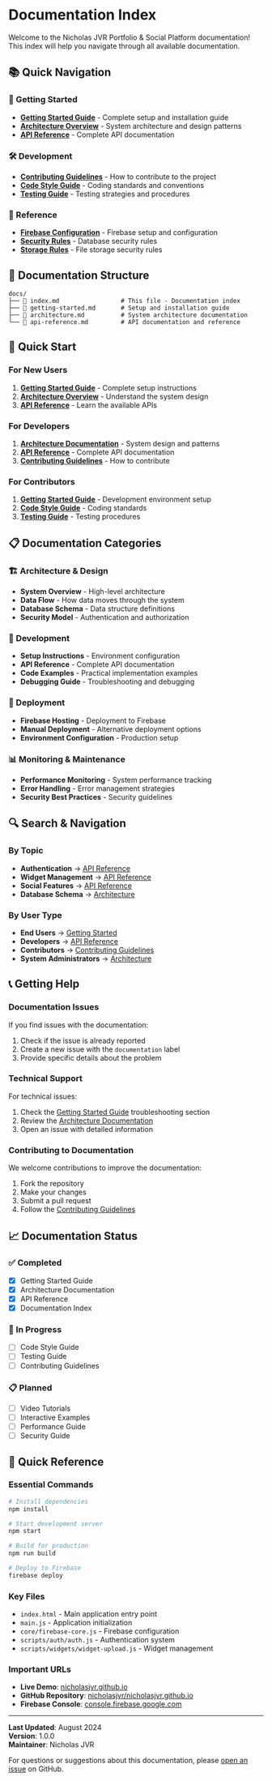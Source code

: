 # Documentation Index

Welcome to the Nicholas JVR Portfolio & Social Platform documentation! This index will help you navigate through all available documentation.

## 📚 Quick Navigation

### 🚀 Getting Started

- **[Getting Started Guide](getting-started.md)** - Complete setup and installation guide
- **[Architecture Overview](architecture.md)** - System architecture and design patterns
- **[API Reference](api-reference.md)** - Complete API documentation

### 🛠️ Development

- **[Contributing Guidelines](../CONTRIBUTING.md)** - How to contribute to the project
- **[Code Style Guide](../STYLE_GUIDE.md)** - Coding standards and conventions
- **[Testing Guide](../TESTING.md)** - Testing strategies and procedures

### 📖 Reference

- **[Firebase Configuration](../core/firebase-core.js)** - Firebase setup and configuration
- **[Security Rules](../firestore.rules)** - Database security rules
- **[Storage Rules](../storage.rules)** - File storage security rules

## 🎯 Documentation Structure

```
docs/
├── 📄 index.md                 # This file - Documentation index
├── 📄 getting-started.md       # Setup and installation guide
├── 📄 architecture.md          # System architecture documentation
└── 📄 api-reference.md         # API documentation and reference
```

## 🚀 Quick Start

### For New Users

1. **[Getting Started Guide](getting-started.md)** - Complete setup instructions
2. **[Architecture Overview](architecture.md)** - Understand the system design
3. **[API Reference](api-reference.md)** - Learn the available APIs

### For Developers

1. **[Architecture Documentation](architecture.md)** - System design and patterns
2. **[API Reference](api-reference.md)** - Complete API documentation
3. **[Contributing Guidelines](../CONTRIBUTING.md)** - How to contribute

### For Contributors

1. **[Getting Started Guide](getting-started.md)** - Development environment setup
2. **[Code Style Guide](../STYLE_GUIDE.md)** - Coding standards
3. **[Testing Guide](../TESTING.md)** - Testing procedures

## 📋 Documentation Categories

### 🏗️ Architecture & Design

- **System Overview** - High-level architecture
- **Data Flow** - How data moves through the system
- **Database Schema** - Data structure definitions
- **Security Model** - Authentication and authorization

### 🔧 Development

- **Setup Instructions** - Environment configuration
- **API Reference** - Complete API documentation
- **Code Examples** - Practical implementation examples
- **Debugging Guide** - Troubleshooting and debugging

### 🚀 Deployment

- **Firebase Hosting** - Deployment to Firebase
- **Manual Deployment** - Alternative deployment options
- **Environment Configuration** - Production setup

### 📊 Monitoring & Maintenance

- **Performance Monitoring** - System performance tracking
- **Error Handling** - Error management strategies
- **Security Best Practices** - Security guidelines

## 🔍 Search & Navigation

### By Topic

- **Authentication** → [API Reference](api-reference.md#authentication-api)
- **Widget Management** → [API Reference](api-reference.md#widget-management-api)
- **Social Features** → [API Reference](api-reference.md#social-features-api)
- **Database Schema** → [Architecture](architecture.md#database-schema)

### By User Type

- **End Users** → [Getting Started](getting-started.md)
- **Developers** → [API Reference](api-reference.md)
- **Contributors** → [Contributing Guidelines](../CONTRIBUTING.md)
- **System Administrators** → [Architecture](architecture.md)

## 📞 Getting Help

### Documentation Issues

If you find issues with the documentation:

1. Check if the issue is already reported
2. Create a new issue with the `documentation` label
3. Provide specific details about the problem

### Technical Support

For technical issues:

1. Check the [Getting Started Guide](getting-started.md) troubleshooting section
2. Review the [Architecture Documentation](architecture.md)
3. Open an issue with detailed information

### Contributing to Documentation

We welcome contributions to improve the documentation:

1. Fork the repository
2. Make your changes
3. Submit a pull request
4. Follow the [Contributing Guidelines](../CONTRIBUTING.md)

## 📈 Documentation Status

### ✅ Completed

- [x] Getting Started Guide
- [x] Architecture Documentation
- [x] API Reference
- [x] Documentation Index

### 🔄 In Progress

- [ ] Code Style Guide
- [ ] Testing Guide
- [ ] Contributing Guidelines

### 📋 Planned

- [ ] Video Tutorials
- [ ] Interactive Examples
- [ ] Performance Guide
- [ ] Security Guide

## 🎯 Quick Reference

### Essential Commands

```bash
# Install dependencies
npm install

# Start development server
npm start

# Build for production
npm run build

# Deploy to Firebase
firebase deploy
```

### Key Files

- `index.html` - Main application entry point
- `main.js` - Application initialization
- `core/firebase-core.js` - Firebase configuration
- `scripts/auth/auth.js` - Authentication system
- `scripts/widgets/widget-upload.js` - Widget management

### Important URLs

- **Live Demo**: [nicholasjvr.github.io](https://nicholasjvr.github.io)
- **GitHub Repository**: [nicholasjvr/nicholasjvr.github.io](https://github.com/nicholasjvr/nicholasjvr.github.io)
- **Firebase Console**: [console.firebase.google.com](https://console.firebase.google.com)

---

**Last Updated**: August 2024  
**Version**: 1.0.0  
**Maintainer**: Nicholas JVR

For questions or suggestions about this documentation, please [open an issue](https://github.com/nicholasjvr/nicholasjvr.github.io/issues) on GitHub.
